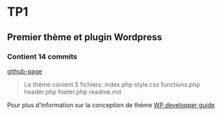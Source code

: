 # TP1 
## Premier thème et plugin  Wordpress
### Contient 14 commits

[github-page](https://laetiJSTE.github.io/theme-31w)
> Le thème conient 5 fichiers:
index.php
style.css
functions.php
header.php
footer.php
readme.md

Pour plus d'information sur la conception de thème
[WP developper guide](https://developper.wordpress.org/theme)